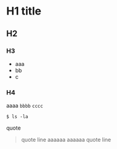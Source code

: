 # H1 title
## H2
### H3
* aaa
* bb
* c

### H4
aaaa `bbbb` `cccc`
```
$ ls -la
```

quote
> quote line
> aaaaaa
> aaaaaa
> quote line
